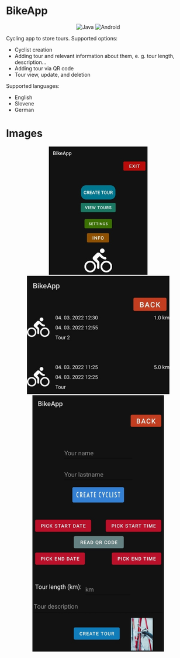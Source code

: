 # BikeApp

<div align="center">
  <img alt="Java" src="https://img.shields.io/badge/java-%23ED8B00.svg?&style=for-the-badge&logo=java&logoColor=white"/>
  <img alt="Android" src="https://img.shields.io/badge/Android-3DDC84?style=for-the-badge&logo=android&logoColor=white" />
</div>

Cycling app to store tours. Supported options:
  - Cyclist creation
  - Adding tour and relevant information about them, e. g. tour length, description...
  - Adding tour via QR code
  - Tour view, update, and deletion
  
Supported languages:
- English
- Slovene
- German

# Images
<div align="center">
  <img alt="Main screen" src="images/image-1.jpg"/>
  <img alt="Tours" src="images/image-3.jpg" width="390"/>
  <img alt="Creating a tour" src="images/image-2.jpg" height="700"/>
</div>
